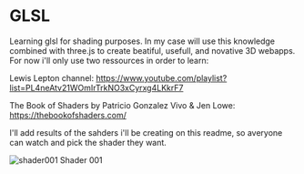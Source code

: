 # GLSL

Learning glsl for shading purposes. In my case will use this knowledge combined with three.js to create beatiful, usefull, and novative 3D webapps.
For now i'll only use two ressources in order to learn:

Lewis Lepton channel: https://www.youtube.com/playlist?list=PL4neAtv21WOmIrTrkNO3xCyrxg4LKkrF7

The Book of Shaders by Patricio Gonzalez Vivo & Jen Lowe: https://thebookofshaders.com/


I'll add results of the sahders i'll be creating on this readme, so averyone can watch and pick the shader they want.


![shader001](https://github.com/Git-Baptiste/GLSL/assets/75739697/bd1b7aae-9db7-48d6-abc4-691a3cfd8963)
Shader 001
